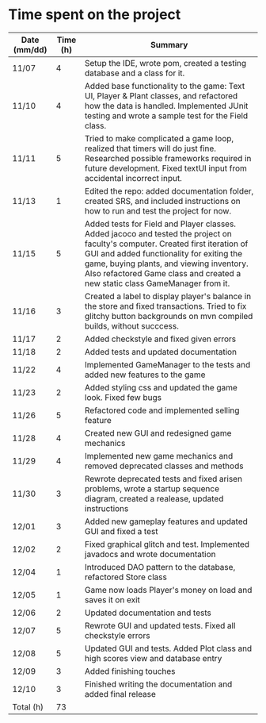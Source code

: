 # Time spent on the project

| Date (mm/dd)  | Time (h) | Summary |
| ----- | -------- | ------- |
| 11/07 | 4        | Setup the IDE, wrote pom, created a testing database and a class for it.  |
| 11/10 | 4 | Added base functionality to the game: Text UI, Player & Plant classes, and refactored how the data is handled. Implemented JUnit testing and wrote a sample test for the Field class. |
| 11/11 | 5 | Tried to make complicated a game loop, realized that timers will do just fine. Researched possible frameworks required in future development. Fixed textUI input from accidental incorrect input. |
| 11/13 | 1 | Edited the repo: added documentation folder, created SRS, and included instructions on how to run and test the project for now. |
| 11/15 | 5 | Added tests for Field and Player classes. Added jacoco and tested the project on faculty's computer. Created first iteration of GUI and added functionality for exiting the game, buying plants, and viewing inventory. Also refactored Game class and created a new static class GameManager from it. |
| 11/16 | 3 |  Created a label to display player's balance in the store and fixed transactions. Tried to fix glitchy button backgrounds on mvn compiled builds, without succcess. |
| 11/17 | 2 | Added checkstyle and fixed given errors |
| 11/18 | 2 | Added tests and updated documentation |
| 11/22 | 4 | Implemented GameManager to the tests and added new features to the game |
| 11/23 | 2 | Added styling css and updated the game look. Fixed few bugs |
| 11/26 | 5 | Refactored code and implemented selling feature |
| 11/28 | 4 | Created new GUI and redesigned game mechanics |
| 11/29 | 4 | Implemented new game mechanics and removed deprecated classes and methods |	
| 11/30 | 3 | Rewrote deprecated tests and fixed arisen problems, wrote a startup sequence diagram, created a realease, updated instructions |
| 12/01 | 3 | Added new gameplay features and updated GUI and fixed a test |
| 12/02 | 2 | Fixed graphical glitch and test. Implemented javadocs and wrote documentation |
| 12/04 | 1 | Introduced DAO pattern to the database, refactored Store class |
| 12/05 | 1 | Game now loads Player's money on load and saves it on exit |
| 12/06 | 2 | Updated documentation and tests |
| 12/07 | 5 | Rewrote GUI and updated tests. Fixed all checkstyle errors |
| 12/08 | 5 | Updated GUI and tests. Added Plot class and high scores view and database entry |
| 12/09 | 3 | Added finishing touches |
| 12/10 | 3 | Finished writing the documentation and added final release |
| Total (h) | 73 |	|
